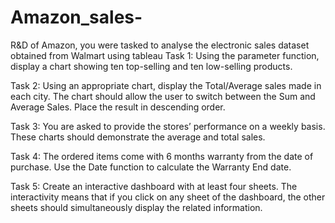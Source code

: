 # Amazon_sales-
R&amp;D of Amazon, you were tasked to analyse the electronic sales dataset obtained from Walmart using tableau
Task 1: Using the parameter function, display a chart showing ten top-selling and ten low-selling products.  

Task 2:  Using an appropriate chart, display the Total/Average sales made in each city.  The chart should allow the user to switch between the Sum and Average Sales.  Place the result in descending order. 

Task 3: You are asked to provide the stores’ performance on a weekly basis. These charts should demonstrate the average and total sales.

Task 4: The ordered items come with 6 months warranty from the date of purchase. Use the Date function to calculate the Warranty End date.

Task 5: Create an interactive dashboard with at least four sheets. The interactivity means that if you click on any sheet of the dashboard, the other sheets should simultaneously display the related information.
